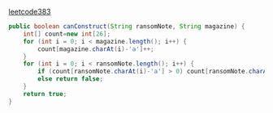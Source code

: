 [leetcode383](https://leetcode-cn.com/problems/ransom-note/solution/ji-yu-ji-shu-de-fang-fa-by-ypzro5mtzw/)

```java
public boolean canConstruct(String ransomNote, String magazine) {
    int[] count=new int[26];
    for (int i = 0; i < magazine.length(); i++) {
        count[magazine.charAt(i)-'a']++;
    }
    for (int i = 0; i < ransomNote.length(); i++) {
        if (count[ransomNote.charAt(i)-'a'] > 0) count[ransomNote.charAt(i)-'a']--;
        else return false;
    }
    return true;
}
```

